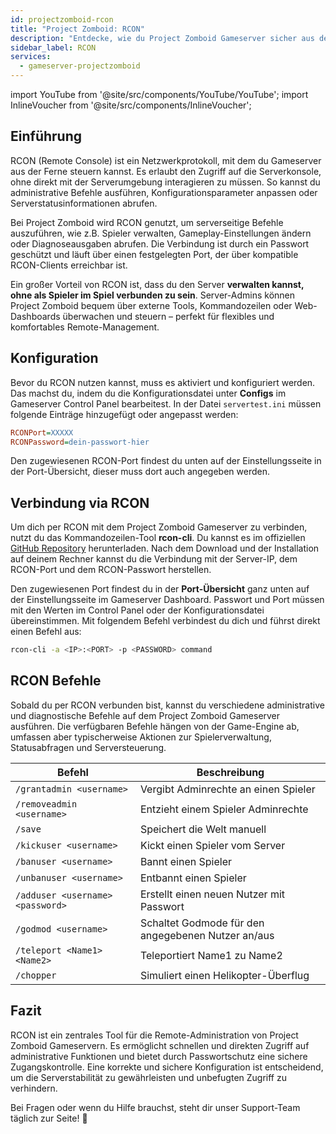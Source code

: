 ```yaml
---
id: projectzomboid-rcon
title: "Project Zomboid: RCON"
description: "Entdecke, wie du Project Zomboid Gameserver sicher aus der Ferne verwaltest und steuerst – ganz ohne Ingame-Zugang → Jetzt mehr erfahren"
sidebar_label: RCON
services:
  - gameserver-projectzomboid
---
```


import YouTube from '@site/src/components/YouTube/YouTube';
import InlineVoucher from '@site/src/components/InlineVoucher';

## Einführung

RCON (Remote Console) ist ein Netzwerkprotokoll, mit dem du Gameserver aus der Ferne steuern kannst. Es erlaubt den Zugriff auf die Serverkonsole, ohne direkt mit der Serverumgebung interagieren zu müssen. So kannst du administrative Befehle ausführen, Konfigurationsparameter anpassen oder Serverstatusinformationen abrufen.

Bei Project Zomboid wird RCON genutzt, um serverseitige Befehle auszuführen, wie z.B. Spieler verwalten, Gameplay-Einstellungen ändern oder Diagnoseausgaben abrufen. Die Verbindung ist durch ein Passwort geschützt und läuft über einen festgelegten Port, der über kompatible RCON-Clients erreichbar ist.

Ein großer Vorteil von RCON ist, dass du den Server **verwalten kannst, ohne als Spieler im Spiel verbunden zu sein**. Server-Admins können Project Zomboid bequem über externe Tools, Kommandozeilen oder Web-Dashboards überwachen und steuern – perfekt für flexibles und komfortables Remote-Management.

<InlineVoucher />

## Konfiguration

Bevor du RCON nutzen kannst, muss es aktiviert und konfiguriert werden. Das machst du, indem du die Konfigurationsdatei unter **Configs** im Gameserver Control Panel bearbeitest. In der Datei `servertest.ini` müssen folgende Einträge hinzugefügt oder angepasst werden:

```cfg
RCONPort=XXXXX
RCONPassword=dein-passwort-hier
```
Den zugewiesenen RCON-Port findest du unten auf der Einstellungsseite in der Port-Übersicht, dieser muss dort auch angegeben werden.



## Verbindung via RCON

Um dich per RCON mit dem Project Zomboid Gameserver zu verbinden, nutzt du das Kommandozeilen-Tool **rcon-cli**. Du kannst es im offiziellen [GitHub Repository](https://github.com/gorcon/rcon-cli) herunterladen. Nach dem Download und der Installation auf deinem Rechner kannst du die Verbindung mit der Server-IP, dem RCON-Port und dem RCON-Passwort herstellen.

Den zugewiesenen Port findest du in der **Port-Übersicht** ganz unten auf der Einstellungsseite im Gameserver Dashboard. Passwort und Port müssen mit den Werten im Control Panel oder der Konfigurationsdatei übereinstimmen. Mit folgendem Befehl verbindest du dich und führst direkt einen Befehl aus:

```bash
rcon-cli -a <IP>:<PORT> -p <PASSWORD> command
```



## RCON Befehle

Sobald du per RCON verbunden bist, kannst du verschiedene administrative und diagnostische Befehle auf dem Project Zomboid Gameserver ausführen. Die verfügbaren Befehle hängen von der Game-Engine ab, umfassen aber typischerweise Aktionen zur Spielerverwaltung, Statusabfragen und Serversteuerung.

| Befehl                          | Beschreibung                             |
| -------------------------------- | --------------------------------------- |
| `/grantadmin <username>`         | Vergibt Adminrechte an einen Spieler    |
| `/removeadmin <username>`        | Entzieht einem Spieler Adminrechte      |
| `/save`                          | Speichert die Welt manuell               |
| `/kickuser <username>`           | Kickt einen Spieler vom Server           |
| `/banuser <username>`            | Bannt einen Spieler                      |
| `/unbanuser <username>`          | Entbannt einen Spieler                   |
| `/adduser <username> <password>` | Erstellt einen neuen Nutzer mit Passwort |
| `/godmod <username>`             | Schaltet Godmode für den angegebenen Nutzer an/aus |
| `/teleport <Name1> <Name2>`      | Teleportiert Name1 zu Name2              |
| `/chopper`                       | Simuliert einen Helikopter-Überflug      |



## Fazit

RCON ist ein zentrales Tool für die Remote-Administration von Project Zomboid Gameservern. Es ermöglicht schnellen und direkten Zugriff auf administrative Funktionen und bietet durch Passwortschutz eine sichere Zugangskontrolle. Eine korrekte und sichere Konfiguration ist entscheidend, um die Serverstabilität zu gewährleisten und unbefugten Zugriff zu verhindern.

Bei Fragen oder wenn du Hilfe brauchst, steht dir unser Support-Team täglich zur Seite! 🙂

<InlineVoucher />